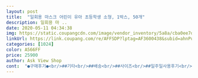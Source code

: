 ```yaml
---
layout: post 
title:  "일회용 마스크 어린이 유아 초등학생 소형, 1박스, 50개" 
description: 일회용 마 ..
date: 2020-05-11 04:34:38 
img: https://static.coupangcdn.com/image/vendor_inventory/5a8a/cba0ee7de401fa187a8297d2162e0cc5146425e294a19b4f6ef0c916185b.jpg 
linkUrl: https://link.coupang.com/re/AFFSDP?lptag=AF3600438&subid=ahnPublicAsk&pageKey=1439811472&itemId=2483425921&vendorItemId=70476718510&traceid=V0-113-dbb166ea4a0b8b84 
categories: [1024] 
color: A566FF 
price: 25900 
author: Ask View Shop 
cont:  "●구매후기●<br/>##기타<br/>##배송<br/>##사이즈<br/>##일주일사용후기<br/>##포장<br/>+재후기<br/>24일 주문 25일 하루만에 받음<br/>3세는착용하긴하는데많이커요... <br/><br/>5,8세 아이가 착용해보니 8세(얼굴이또래에비래좀큼)아주 딱 맞고 5세는 편안하게 잘 맞았음<br/>5세착용햇고<br/>가격 따지면 ... <br/> 저렴 하지 않지만<br/>가격이 좀 비싼 ㅡㅡ감이<br/>간단한 외출이나 놀이터에서 괜찮을것 같아요<br/>개학대비해서 좀 더 구매했어요<br/>개학하면하루종일쓰고있어야할듯싶어<br/>고무줄이너무귀아플꺼같아서 구매했는데<br/>괜찮아 보여요<br/>귀 거는 부분 진짜 맘에 안 들어요.<br/><br/>귀거는부직포 한번늘어나면... <br/><br/>귀부분은.<br/>.<br/> 탄력이 있는 제품이 더 좋아요... <br/><br/>귀에 걸리는 부분도 호불호 일듯... <br/> (탄력이  많지 않음)<br/>그냥고무줄살껄싶기도하네요... <br/><br/>그래도 꽉 끼지않아 옆으로 숨쉬기는 편한것 같아요<br/>냄새는 거의 안나요 그냥 일반마스크에서 나는 약한 향은 있어요<br/>너무헐렁거리는... <br/><br/>다른데서 주문했다가 반달이 되도 못 받은 ㅡㅡ 상황 ‼️<br/>대체적으로 질은 보통 이에요... <br/><br/>더워지면서 kf는 거의 못쓰고있고 이마스크만 매일 착용중인데 만족중입니다<br/>돌이킬수없는탄성... <br/>.<br/><br/>딸아이가마스크쓰자마자엄마냄새나... <br/>그랫어요... <br/><br/>말 그대로 일회용 이네요 ㅠㅠ<br/>방수가 잘되서 좋은건지 마스크 쓰고 놀다가 마스크가 젖었다고 해서 살펴보니 마스크안에 땀에 송글송글 맺혀있네요<br/>배송비땜에100개주문ㅜ우울함ㅜ<br/>배송은 이틀 걸렸어요 ‼️빨라요<br/>벌크형이어도 대부분 비닐로 내용물 포장은 되어있던데 이제품은 그냥 박스안에 바로 제품이 들어있네요<br/>사이즈 잘 살피고 구매 하시길... <br/><br/>아쉽네요<br/>아이가 힘 좀 줘서 당기면 느슨 해져서 다시 착용 하기 힘들어요<br/>어른거 하고 다니다 날씨가 더워서 이거로 삿어요<br/>엄마관리하에 막쓰긴좋음... <br/><br/>엄마입장에선그닥... <br/><br/>여튼 잘 사용할게요<br/>이시국에 이렇게빨리 받을수 있다는게 엄지척... <br/>이네요<br/>이제품 선택한 이유중에 끈이 부드러워서 귀가 아프지 않아요 8세아이에겐 타이트하게 맞았는데 끈을 좀 늘이면 불편하지 않게 쓸수 있어서 괜찮았어요<br/>작을수도 있을수 있으니 ... <br/><br/>잘 사용할게요 ^^<br/>저희 애 한테는 그나마 잘 맞아서 ... <br/> 다행 ^^ (얼굴큰 6세 ㅋ )<br/>좀쓰니괜찮다고는.<br/>.<br/>하는데 불안불안ㅜㅜ<br/>중국산이라 좀 그렇지만 가격대비 나쁘지 않습니다<br/>코지지대도 철사라 코에 맞게 조정 할수있었고 필터까지 3겹인것도 확인했어요<br/>타제품또검색중이네요ㅜㅜ<br/>통통한 아이라 어린이  황사 마스크는 작고<br/>포장하면서 얼마나 위생에 신경썼는지 알수없으니 좀 찝찝하긴 한데 다 꺼내서 살펴보니 오염된 부분은 없었습니다<br/>헐렁헐렁해서 애들은숨쉬기 편할꺼같으나... <br/><br/>호불호가 갈릴수도 있는데 고무줄은 탄력이 좋지만 귀가 아플수 있고 이제품껀 탄력은 없는데 얼굴 크기만큼 늘여놓으면 아프지않게 쓸수있어서 전 만족해요 그렇다고 벗겨지진 않았습니다<br/>확실이 더워지니 마스크 쓰기 힘드네요<br/>" 
---
```

